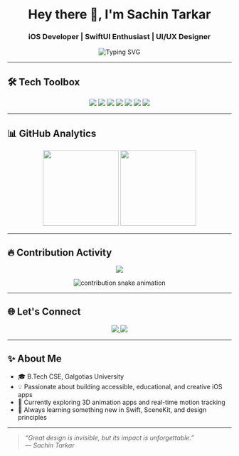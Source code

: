 <!-- Profile Header -->
<h1 align="center">Hey there 👋, I'm Sachin Tarkar</h1>
<h3 align="center">iOS Developer | SwiftUI Enthusiast | UI/UX Designer</h3>

<p align="center">
  <img src="https://readme-typing-svg.demolab.com?font=JetBrains+Mono&pause=1000&color=8B93F9&center=true&vCenter=true&width=450&lines=iOS+App+Developer;SwiftUI+%7C+SceneKit+%7C+Firebase;UI%2FUX+Designer+%7C+Figma+%7C+Xcode;Building+apps+for+kids+%F0%9F%8C%9F+learners+%F0%9F%93%9A+creators+%F0%9F%A4%96" alt="Typing SVG" />
</p>

---

## 🛠️ Tech Toolbox

<div align="center">
  <img src="https://img.shields.io/badge/Swift-FA7343?style=for-the-badge&logo=swift&logoColor=white" />
  <img src="https://img.shields.io/badge/SwiftUI-2E3440?style=for-the-badge&logo=apple&logoColor=white" />
  <img src="https://img.shields.io/badge/Xcode-0F5EFF?style=for-the-badge&logo=xcode&logoColor=white" />
  <img src="https://img.shields.io/badge/Figma-A259FF?style=for-the-badge&logo=figma&logoColor=white" />
  <img src="https://img.shields.io/badge/Firebase-FFCA28?style=for-the-badge&logo=firebase&logoColor=black" />
  <img src="https://img.shields.io/badge/Supabase-3ECF8E?style=for-the-badge&logo=supabase&logoColor=black" />
  <img src="https://img.shields.io/badge/SceneKit-grey?style=for-the-badge" />
</div>

---

## 📊 GitHub Analytics

<div align="center">
  <img height="170" src="https://github-readme-stats.vercel.app/api?username=SachinTarkar&show_icons=true&theme=tokyonight&hide_title=true&hide_rank=false&hide_border=true" />
  <img height="170" src="https://github-readme-stats.vercel.app/api/top-langs/?username=SachinTarkar&layout=compact&theme=tokyonight&hide_border=true" />
</div>

---

## 🔥 Contribution Activity

<p align="center">
  <img src="https://github-readme-streak-stats.herokuapp.com/?user=SachinTarkar&theme=tokyonight&hide_border=true" />
</p>

<p align="center">
  <img src="https://raw.githubusercontent.com/SachinTarkar/SachinTarkar/output/github-contribution-grid-snake.svg" alt="contribution snake animation" />
</p>

---

## 🌐 Let's Connect

<p align="center">
  <a href="https://www.linkedin.com/in/YOUR-LINKEDIN-ID" target="_blank">
    <img src="https://img.shields.io/badge/LinkedIn-0A66C2?style=for-the-badge&logo=linkedin&logoColor=white" />
  </a>
  <a href="https://www.youtube.com/@FillmyAddaa" target="_blank">
    <img src="https://img.shields.io/badge/YouTube-FF0000?style=for-the-badge&logo=youtube&logoColor=white" />
  </a>
</p>

---

## ✨ About Me

- 🎓 B.Tech CSE, Galgotias University  
- 💡 Passionate about building accessible, educational, and creative iOS apps  
- 🌱 Currently exploring 3D animation apps and real-time motion tracking  
- 🧠 Always learning something new in Swift, SceneKit, and design principles

---

> *“Great design is invisible, but its impact is unforgettable.”*  
> — *Sachin Tarkar*

